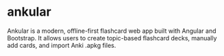# ankular
Ankular is a modern, offline-first flashcard web app built with Angular and Bootstrap. It allows users to create topic-based flashcard decks, manually add cards, and import Anki .apkg files.
